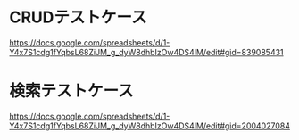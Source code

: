 # CRUDテストケース
https://docs.google.com/spreadsheets/d/1-Y4x7S1cdg1fYqbsL68ZiJM_g_dyW8dhbIzOw4DS4lM/edit#gid=839085431

# 検索テストケース
https://docs.google.com/spreadsheets/d/1-Y4x7S1cdg1fYqbsL68ZiJM_g_dyW8dhbIzOw4DS4lM/edit#gid=2004027084